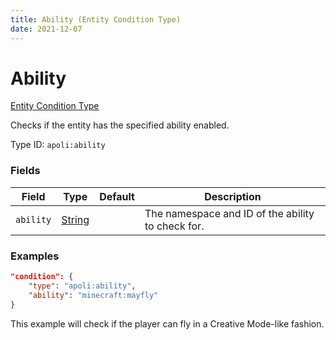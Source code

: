 ```yaml
---
title: Ability (Entity Condition Type)
date: 2021-12-07
---
```


# Ability

[Entity Condition Type](../entity_condition_types.md)

Checks if the entity has the specified ability enabled.

Type ID: `apoli:ability`

### Fields

Field     | Type                              | Default | Description
--------- | --------------------------------- | ------- | -----------
`ability` | [String](../data_types/string.md) |         | The namespace and ID of the ability to check for.

### Examples

```json
"condition": {
    "type": "apoli:ability",
    "ability": "minecraft:mayfly"
}
```

This example will check if the player can fly in a Creative Mode-like fashion.
